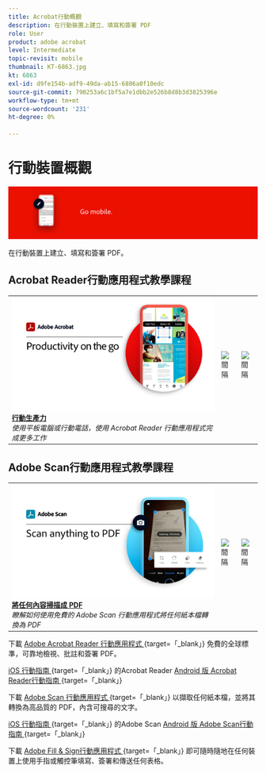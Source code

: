 ```yaml
---
title: Acrobat行動概觀
description: 在行動裝置上建立、填寫和簽署 PDF
role: User
product: adobe acrobat
level: Intermediate
topic-revisit: mobile
thumbnail: KT-6863.jpg
kt: 6863
exl-id: d9fe154b-adf9-49da-ab15-6806a0f10edc
source-git-commit: 790253a6c1bf5a7e1dbb2e526b8d8b3d3825396e
workflow-type: tm+mt
source-wordcount: '231'
ht-degree: 0%

---
```


# 行動裝置概觀

![Acrobat行動影像](../assets/Hero-Mobile.png)

在行動裝置上建立、填寫和簽署 PDF。

## Acrobat Reader行動應用程式教學課程

<table style="table-layout:fixed">
<tr>
  <td>
    <a href="../getting-started/productivity.md">
      <img alt="行動生產力" src="../assets/Productivity_1280.png" />
    </a>
    <div>
     <a href="../getting-started/productivity.md"><strong>行動生產力</strong></a>
    </div>
    <em>使用平板電腦或行動電話，使用 Acrobat Reader 行動應用程式完成更多工作</em>
    <br>
  </td>
  <td>
   <img alt="間隔" src="../assets/Whitespacer.png" />
    <div>
    <br>
  </td>
  <td>
   <img alt="間隔" src="../assets/Whitespacer.png" />
    <div>
    <br>
  </td>
</tr>
</table>

## Adobe Scan行動應用程式教學課程

<table style="table-layout:fixed">
<tr>
  <td>
    <a href="scan-mobile-app.md">
      <img alt="將任何內容掃描成 PDF" src="../assets/Scanmobile.png" />
    </a>
    <div>
     <a href="scan-mobile-app.md"><strong>將任何內容掃描成 PDF</strong></a>
    </div>
    <em>瞭解如何使用免費的 Adobe Scan 行動應用程式將任何紙本檔轉換為 PDF</em>
    <br>
  </td>
  <td>
   <img alt="間隔" src="../assets/Whitespacer.png" />
    <div>
    <br>
  </td>
  <td>
   <img alt="間隔" src="../assets/Whitespacer.png" />
    <div>
    <br>
  </td>
</tr>
</table>

下載 [ Adobe Acrobat Reader 行動應用程式 ](https://www.adobe.com/acrobat/mobile/acrobat-reader.html) {target=「_blank」} 免費的全球標準，可靠地檢視、批註和簽署 PDF。

[iOS 行動指南 ](https://www.adobe.com/devnet-docs/acrobat/ios/en/) {target=「_blank」} 的Acrobat Reader
[Android 版 Acrobat Reader行動指南 ](https://www.adobe.com/devnet-docs/acrobat/android/en/) {target=「_blank」}

下載 [ Adobe Scan 行動應用程式 ](https://www.adobe.com/acrobat/mobile/scanner-app.html) {target=「_blank」} 以擷取任何紙本檔，並將其轉換為高品質的 PDF，內含可搜尋的文字。

[iOS 行動指南 ](https://www.adobe.com/devnet-docs/adobescan/ios/en/) {target=「_blank」} 的Adobe Scan
[Android 版 Adobe Scan行動指南 ](https://www.adobe.com/devnet-docs/adobescan/android/en/) {target=「_blank」}

下載 [ Adobe Fill &amp; Sign行動應用程式 ](https://www.adobe.com/acrobat/mobile/fill-sign-pdfs.html) {target=「_blank」} 即可隨時隨地在任何裝置上使用手指或觸控筆填寫、簽署和傳送任何表格。
